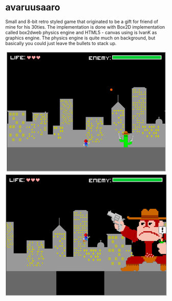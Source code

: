 # avaruusaaro

Small and 8-bit retro styled game that originated to be a gift for friend of mine for his 30ties. The implementation is done with Box2D implementation called box2dweb physics engine and HTML5 - canvas using is IvanK as graphics engine. The physics engine is quite much on background, but basically you could just leave the bullets to stack up. 

![Screenshot](website/snapshot-002.png)
![Screenshot](website/snapshot-004.png)

